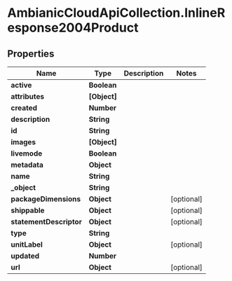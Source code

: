 # AmbianicCloudApiCollection.InlineResponse2004Product

## Properties

Name | Type | Description | Notes
------------ | ------------- | ------------- | -------------
**active** | **Boolean** |  | 
**attributes** | **[Object]** |  | 
**created** | **Number** |  | 
**description** | **String** |  | 
**id** | **String** |  | 
**images** | **[Object]** |  | 
**livemode** | **Boolean** |  | 
**metadata** | **Object** |  | 
**name** | **String** |  | 
**_object** | **String** |  | 
**packageDimensions** | **Object** |  | [optional] 
**shippable** | **Object** |  | [optional] 
**statementDescriptor** | **Object** |  | [optional] 
**type** | **String** |  | 
**unitLabel** | **Object** |  | [optional] 
**updated** | **Number** |  | 
**url** | **Object** |  | [optional] 


